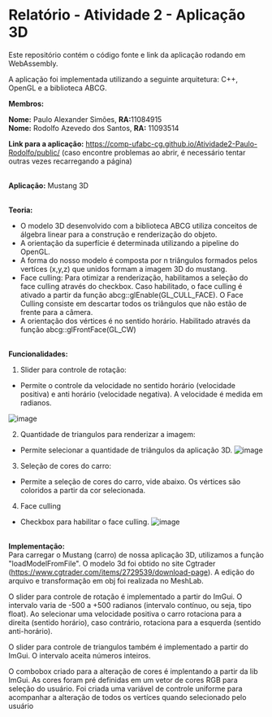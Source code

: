 # Relatório - Atividade 2 - Aplicação 3D #

Este repositório contém o código fonte e link da aplicação rodando em <br>
WebAssembly.

A aplicação foi implementada utilizando a seguinte arquitetura: C++, OpenGL e a biblioteca ABCG. <br>

__Membros:__

__Nome:__ Paulo Alexander Simões, <b>RA:</b>11084915 <br>
__Nome:__ Rodolfo Azevedo dos Santos, <b>RA:</b> 11093514

__Link para a aplicação:__ https://comp-ufabc-cg.github.io/Atividade2-Paulo-Rodolfo/public/   (caso encontre problemas ao abrir, é necessário tentar outras vezes recarregando a página)

<br>__Aplicação:__ Mustang 3D

<br> <b>Teoria: </b>

<ul>
 <li>O modelo 3D desenvolvido com a biblioteca ABCG utiliza conceitos de álgebra linear para a construção e renderização do objeto.</li>
 <li>A orientação da superfície é determinada utilizando a pipeline do OpenGL.</li>
 <li>A forma do nosso modelo é composta por n triângulos formados pelos vertíces (x,y,z) que unidos formam a imagem 3D do mustang.</li>
 <li>Face culling: Para otimizar a renderização, habilitamos a seleção do face culling através do checkbox. Caso habilitado, o face culling é ativado a partir da função abcg::glEnable(GL_CULL_FACE). O Face Culling consiste em descartar todos os triângulos que não estão de frente para a câmera.</li>
 <li>A orientação dos vértices é no sentido horário. Habilitado através da função abcg::glFrontFace(GL_CW)</li>
</ul>




<br>__Funcionalidades:__

1) Slider para controle de rotação:
- Permite o controle da velocidade no sentido horário (velocidade positiva) e anti horário (velocidade negativa). A velocidade é medida em radianos.

![image](https://user-images.githubusercontent.com/30665585/141701203-1e683108-a29b-4c94-82ca-1dcfffdc1bfb.png)

2) Quantidade de triangulos para renderizar a imagem: <br>
- Permite selecionar a quantidade de triângulos da aplicação 3D.
![image](https://user-images.githubusercontent.com/30665585/141701226-26846580-c62c-4aa2-bd80-13e9c3da758f.png)

3) Seleção de cores do carro:
- Permite a seleção de cores do carro, vide abaixo. Os vértices são coloridos a partir da cor selecionada.


4) Face culling
- Checkbox para habilitar o face culling.
![image](https://user-images.githubusercontent.com/30665585/142786970-9a95c641-9859-4ec6-9a5e-fbd4643a136c.png)



<br>__Implementação:__<br>
Para carregar o Mustang (carro) de nossa aplicação 3D, utilizamos a função "loadModelFromFile". O modelo 3d foi obtido no site Cgtrader (https://www.cgtrader.com/items/2729539/download-page).
A edição do arquivo e transformação em obj foi realizada no MeshLab.

O slider para controle de rotação é implementado a partir do ImGui. O intervalo varia de -500 a +500 radianos (intervalo contínuo, ou seja, tipo float). Ao selecionar uma velocidade positiva o carro rotaciona para a direita (sentido horário), caso contrário, rotaciona para a esquerda (sentido anti-horário).

O slider para controle de triangulos também é implementado a partir do ImGui. O intervalo aceita números inteiros.

O combobox criado para a alteração de cores é implentando a partir da lib ImGui. As cores foram pré definidas em um vetor de cores RGB para seleção do usuário. Foi criada uma variável de controle uniforme para acompanhar a alteração de todos os vertíces quando selecionado pelo usuário

